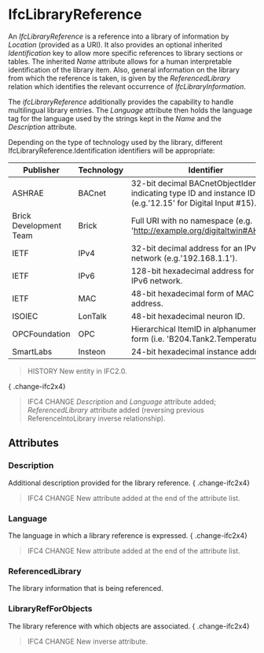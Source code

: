 # IfcLibraryReference

An _IfcLibraryReference_ is a reference into a library of information by _Location_ (provided as a URI). It also provides an optional inherited _Identification_ key to allow more specific references to library sections or tables. The inherited _Name_ attribute allows for a human interpretable identification of the library item. Also, general information on the library from which the reference is taken, is given by the _ReferencedLibrary_ relation which identifies the relevant occurrence of _IfcLibraryInformation_.

The _ifcLibraryReference_ additionally provides the capability to handle multilingual library entries. The _Language_ attribute then holds the language tag for the language used by the strings kept in the _Name_ and the _Description_ attribute.

Depending on the type of technology used by the library, different IfcLibraryReference.Identification identifiers will be appropriate:

Publisher | Technology | Identifier
--- | --- | ---
ASHRAE | BACnet | 32-bit decimal BACnetObjectIdentifier indicating type ID and instance ID (e.g.'12.15' for Digital Input #15).
Brick Development Team | Brick | Full URI with no namespace (e.g. 'http://example.org/digitaltwin#AHU01')
IETF | IPv4 | 32-bit decimal address for an IPv4 network (e.g.'192.168.1.1').
IETF | IPv6 | 128-bit hexadecimal address for an IPv6 network.
IETF | MAC | 48-bit hexadecimal form of MAC address.
ISOIEC | LonTalk | 48-bit hexadecimal neuron ID.
OPCFoundation | OPC | Hierarchical ItemID in alphanumeric form (i.e. 'B204.Tank2.Temperature)
SmartLabs | Insteon | 24-bit hexadecimal instance address.

> HISTORY  New entity in IFC2.0.

{ .change-ifc2x4}
> IFC4 CHANGE  _Description_ and _Language_ attribute added; _ReferencedLibrary_ attribute added (reversing previous ReferenceIntoLibrary inverse relationship).

## Attributes

### Description
Additional description provided for the library reference.
{ .change-ifc2x4}
> IFC4 CHANGE  New attribute added at the end of the attribute list.

### Language
The language in which a library reference is expressed.
{ .change-ifc2x4}
> IFC4 CHANGE  New attribute added at the end of the attribute list.

### ReferencedLibrary
The library information that is being referenced.

### LibraryRefForObjects
The library reference with which objects are associated.
{ .change-ifc2x4}
> IFC4 CHANGE  New inverse attribute.
